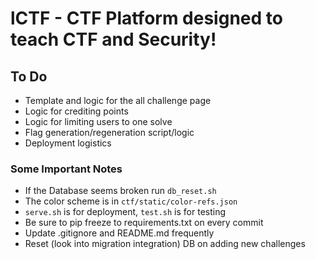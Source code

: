 # lCTF - CTF Platform designed to teach CTF and Security!

## To Do

* Template and logic for the all challenge page
* Logic for crediting points
* Logic for limiting users to one solve
* Flag generation/regeneration script/logic
* Deployment logistics

### Some Important Notes

* If the Database seems broken run `db_reset.sh`
* The color scheme is in `ctf/static/color-refs.json`
* `serve.sh` is for deployment, `test.sh` is for testing
* Be sure to pip freeze to requirements.txt on every commit
* Update .gitignore and README.md frequently
* Reset (look into migration integration) DB on adding new challenges